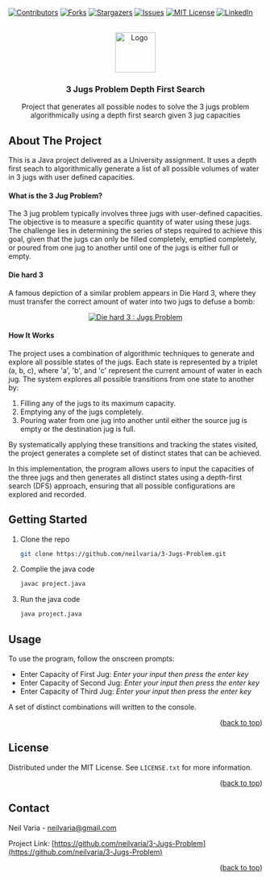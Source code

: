 <!-- Improved compatibility of back to top link: See: https://github.com/othneildrew/Best-README-Template/pull/73 -->
<a name="readme-top"></a>
<!--
*** Thanks for checking out the Best-README-Template. If you have a suggestion
*** that would make this better, please fork the repo and create a pull request
*** or simply open an issue with the tag "enhancement".
*** Don't forget to give the project a star!
*** Thanks again! Now go create something AMAZING! :D
-->



<!-- PROJECT SHIELDS -->
<!--
*** I'm using markdown "reference style" links for readability.
*** Reference links are enclosed in brackets [ ] instead of parentheses ( ).
*** See the bottom of this document for the declaration of the reference variables
*** for contributors-url, forks-url, etc. This is an optional, concise syntax you may use.
*** https://www.markdownguide.org/basic-syntax/#reference-style-links
-->
[![Contributors][contributors-shield]][contributors-url]
[![Forks][forks-shield]][forks-url]
[![Stargazers][stars-shield]][stars-url]
[![Issues][issues-shield]][issues-url]
[![MIT License][license-shield]][license-url]
[![LinkedIn][linkedin-shield]][linkedin-url]



<!-- PROJECT LOGO -->
<br />
<div align="center">
  <a href="https://github.com/neilvaria/3-Jugs-Problem">
    <img src="https://github.com/NeilVaria/3-Jugs-Problem/assets/60001894/f381699d-8711-4876-af71-e9239c845cc8" alt="Logo" width="80" height="80">
  </a>

<h3 align="center">3 Jugs Problem Depth First Search</h3>

  <p align="center">
    Project that generates all possible nodes to solve the 3 jugs problem algorithmically using a depth first search given 3 jug capacities
  </p>
</div>


<!-- ABOUT THE PROJECT -->
## About The Project

This is a Java project delivered as a University assignment. It uses a depth first seach to algorithmically generate a list of all possible volumes of water in 3 jugs with user defined capacities.

#### What is the 3 Jug Problem?

The 3 jug problem typically involves three jugs with user-defined capacities. The objective is to measure a specific quantity of water using these jugs. The challenge lies in determining the series of steps required to achieve this goal, given that the jugs can only be filled completely, emptied completely, or poured from one jug to another until one of the jugs is either full or empty.

#### Die hard 3

A famous depiction of a similar problem appears in Die Hard 3, where they must transfer the correct amount of water into two jugs to defuse a bomb:

<p align="center">
  <a href="https://www.youtube.com/watch?v=BVtQNK_ZUJg&t=5s" title="Die hard 3 : Jugs Problem">
    <img src="https://github.com/NeilVaria/3-Jugs-Problem/assets/60001894/78af3e19-ba88-4126-a24e-f45a48c03f4d" alt="Die hard 3 : Jugs Problem">
  </a>
</p>

#### How It Works

The project uses a combination of algorithmic techniques to generate and explore all possible states of the jugs. Each state is represented by a triplet (a, b, c), where 'a', 'b', and 'c' represent the current amount of water in each jug. The system explores all possible transitions from one state to another by:

1. Filling any of the jugs to its maximum capacity.
2. Emptying any of the jugs completely.
3. Pouring water from one jug into another until either the source jug is empty or the destination jug is full.

By systematically applying these transitions and tracking the states visited, the project generates a complete set of distinct states that can be achieved.

In this implementation, the program allows users to input the capacities of the three jugs and then generates all distinct states using a depth-first search (DFS) approach, ensuring that all possible configurations are explored and recorded.


<!-- GETTING STARTED -->
## Getting Started

1. Clone the repo
   ```sh
   git clone https://github.com/neilvaria/3-Jugs-Problem.git
   ```
2. Complie the java code
   ```sh
   javac project.java
   ```
3. Run the java code
   ```sh
   java project.java
   ```



<!-- USAGE EXAMPLES -->
## Usage

To use the program, follow the onscreen prompts:
- Enter Capacity of First Jug: *Enter your input then press the enter key*
- Enter Capacity of Second Jug: *Enter your input then press the enter key*
- Enter Capacity of Third Jug: *Enter your input then press the enter key*

A set of distinct combinations will written to the console.

<p align="right">(<a href="#readme-top">back to top</a>)</p>




<!-- LICENSE -->
## License

Distributed under the MIT License. See `LICENSE.txt` for more information.

<p align="right">(<a href="#readme-top">back to top</a>)</p>



<!-- CONTACT -->
## Contact

Neil Varia - neilvaria@gmail.com

Project Link: [https://github.com/neilvaria/3-Jugs-Problem](https://github.com/neilvaria/3-Jugs-Problem)

<p align="right">(<a href="#readme-top">back to top</a>)</p>





<!-- MARKDOWN LINKS & IMAGES -->
<!-- https://www.markdownguide.org/basic-syntax/#reference-style-links -->
[contributors-shield]: https://img.shields.io/github/contributors/neilvaria/3-Jugs-Problem.svg?style=for-the-badge
[contributors-url]: https://github.com/neilvaria/3-Jugs-Problem/graphs/contributors
[forks-shield]: https://img.shields.io/github/forks/neilvaria/3-Jugs-Problem.svg?style=for-the-badge
[forks-url]: https://github.com/neilvaria/3-Jugs-Problem/network/members
[stars-shield]: https://img.shields.io/github/stars/neilvaria/3-Jugs-Problem.svg?style=for-the-badge
[stars-url]: https://github.com/neilvaria/3-Jugs-Problem/stargazers
[issues-shield]: https://img.shields.io/github/issues/neilvaria/3-Jugs-Problem.svg?style=for-the-badge
[issues-url]: https://github.com/neilvaria/3-Jugs-Problem/issues
[license-shield]: https://img.shields.io/github/license/neilvaria/3-Jugs-Problem.svg?style=for-the-badge
[license-url]: https://github.com/neilvaria/3-Jugs-Problem/blob/master/LICENSE.txt
[linkedin-shield]: https://img.shields.io/badge/-LinkedIn-black.svg?style=for-the-badge&logo=linkedin&colorB=555
[linkedin-url]: https://linkedin.com/in/neilvaria
[product-screenshot]: images/screenshot.png
[Next.js]: https://img.shields.io/badge/next.js-000000?style=for-the-badge&logo=nextdotjs&logoColor=white
[Next-url]: https://nextjs.org/
[React.js]: https://img.shields.io/badge/React-20232A?style=for-the-badge&logo=react&logoColor=61DAFB
[React-url]: https://reactjs.org/
[Vue.js]: https://img.shields.io/badge/Vue.js-35495E?style=for-the-badge&logo=vuedotjs&logoColor=4FC08D
[Vue-url]: https://vuejs.org/
[Angular.io]: https://img.shields.io/badge/Angular-DD0031?style=for-the-badge&logo=angular&logoColor=white
[Angular-url]: https://angular.io/
[Svelte.dev]: https://img.shields.io/badge/Svelte-4A4A55?style=for-the-badge&logo=svelte&logoColor=FF3E00
[Svelte-url]: https://svelte.dev/
[Laravel.com]: https://img.shields.io/badge/Laravel-FF2D20?style=for-the-badge&logo=laravel&logoColor=white
[Laravel-url]: https://laravel.com
[Bootstrap.com]: https://img.shields.io/badge/Bootstrap-563D7C?style=for-the-badge&logo=bootstrap&logoColor=white
[Bootstrap-url]: https://getbootstrap.com
[JQuery.com]: https://img.shields.io/badge/jQuery-0769AD?style=for-the-badge&logo=jquery&logoColor=white
[JQuery-url]: https://jquery.com 
